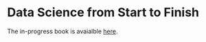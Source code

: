 # Data Science from Start to Finish

The in-progress book is avaialble [here](https://www.penflip.com/captainsafia/data-science-from-start-to-finish/).
